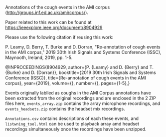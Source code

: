 Annotations of the cough events in the AMI corpus (http://groups.inf.ed.ac.uk/ami/corpus/).

Paper related to this work can be found at https://ieeexplore.ieee.org/document/8904929

Please use the following citation if reusing this work:

P. Leamy, D. Berry, T. Burke and D. Dorran, "Re-annotation of cough events in the AMI corpus," 2019 30th Irish Signals and Systems Conference (ISSC), Maynooth, Ireland, 2019, pp. 1-5.

@INPROCEEDINGS{8904929, author={P. {Leamy} and D. {Berry} and T. {Burke} and D. {Dorran}}, booktitle={2019 30th Irish Signals and Systems Conference (ISSC)}, title={Re-annotation of cough events in the AMI corpus}, year={2019}, volume={}, number={}, pages={1-5},}

Events originally lablled as coughs in the AMI Corpus annotations have been extracted from the original recordings and are enclosed in the 2 ZIP files here, ```events_array.zip``` contains the array microphone recordings, and ```events_headsets.zip``` contains the headset mix recordings.

```Annotations.csv``` contains descriptions of each these events, and ```listwning_tool.html``` can be used to playback array amd headset recordings simultaneously once the recordings have been unzipped.

